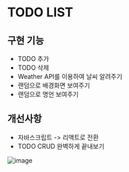 # TODO LIST

## 구현 기능

- TODO 추가
- TODO 삭제
- Weather API를 이용하여 날씨 알려주기
- 랜덤으로 배경화면 보여주기
- 랜덤으로 명언 보여주기

## 개선사항

- 자바스크립트 -> 리액트로 전환
- TODO CRUD 완벽하게 끝내보기

![image](https://user-images.githubusercontent.com/68500898/212463935-23ecb13a-2f18-48d3-b982-c0d2116f7f08.png)
